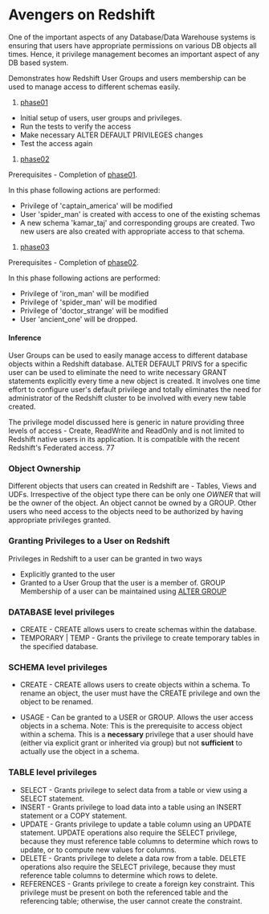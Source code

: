 # Avengers on Redshift
One of the important aspects of any Database/Data Warehouse systems is ensuring that users have appropriate permissions on various DB objects all times.
Hence, it privilege management becomes an important aspect of any DB based system.

Demonstrates how Redshift User Groups and users membership can be used to manage access to different schemas easily.
1. [phase01](./phase01)
  - Initial setup of users, user groups and privileges.
  - Run the tests to verify the access
  - Make necessary ALTER DEFAULT PRIVILEGES changes
  - Test the access again
1. [phase02](./phase02)

  Prerequisites - Completion of [phase01](./phase01).

  In this phase following actions are performed:
  - Privilege of 'captain_america' will be modified
  - User 'spider_man' is created with access to one of the existing schemas
  - A new schema 'kamar_taj' and corresponding groups are created. Two new users are also created with appropriate access to that schema.
1. [phase03](./phase03)

  Prerequisites - Completion of [phase02](./phase02).

  In this phase following actions are performed:
  - Privilege of 'iron_man' will be modified
  - Privilege of 'spider_man' will be modified
  - Privilege of 'doctor_strange' will be modified
  - User 'ancient_one' will be dropped.

#### Inference
User Groups can be used to easily manage access to different database objects within a Redshift database.
ALTER DEFAULT PRIVS for a specific user can be used to eliminate the need to write necessary GRANT statements explicitly every time a new object is created.
It involves one time effort to configure user's default privilege and totally eliminates the need for administrator of the Redshift cluster to be involved with every new table created.

The privilege model discussed here is generic in nature providing three levels of access - Create, ReadWrite and ReadOnly and is not limited to Redshift native users in its application.
It is compatible with the recent Redshift's Federated access.
77
### Object Ownership
Different objects that users can created in Redshift are - Tables, Views and UDFs. Irrespective of the object type there can be only one *OWNER* that will be the owner of the object.
An object cannot be owned by a GROUP.
Other users who need access to the objects need to be authorized by having appropriate privileges granted.

### Granting Privileges to a User on Redshift
Privileges in Redshift to a user can be granted in two ways
- Explicitly granted to the user
- Granted to a User Group that the user is a member of.
GROUP Membership of a user can be maintained using [ALTER GROUP](https://docs.aws.amazon.com/redshift/latest/dg/r_ALTER_GROUP.html)

### DATABASE level privileges
- CREATE - CREATE allows users to create schemas within the database.
- TEMPORARY | TEMP - Grants the privilege to create temporary tables in the specified database.

### SCHEMA level privileges
- CREATE - CREATE allows users to create objects within a schema. To rename an object, the user must have the CREATE privilege and own the object to be renamed.

- USAGE - Can be granted to a USER or GROUP. Allows the user access objects in a schema.
Note: This is the prerequisite to access object within a schema. This is a **necessary** privilege that a user should have (either via explicit grant or inherited via group) but not **sufficient** to actually use the object in a schema.

### TABLE level privileges
- SELECT - Grants privilege to select data from a table or view using a SELECT statement.
- INSERT - Grants privilege to load data into a table using an INSERT statement or a COPY statement.
- UPDATE - Grants privilege to update a table column using an UPDATE statement. UPDATE operations also require the SELECT privilege, because they must reference table columns to determine which rows to update, or to compute new values for columns.
- DELETE - Grants privilege to delete a data row from a table. DELETE operations also require the SELECT privilege, because they must reference table columns to determine which rows to delete.
- REFERENCES - Grants privilege to create a foreign key constraint. This privilege must be present on both the referenced table and the referencing table; otherwise, the user cannot create the constraint.
